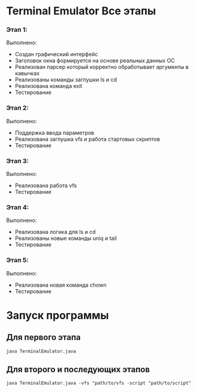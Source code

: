 # Terminal Emulator Все этапы

### Этап 1:

Выполнено:  

- Создан графический интерфейс
- Заголовок окна формируется на основе реальных данных ОС
- Реализован парсер который корректно обработывает аргументы в кавычках
- Реализованы команды заглушки ls и cd
- Реализована команда exit
- Тестирование

### Этап 2:

Выполнено:

- Поддержка ввода параметров
- Реализована заглушка vfs и работа стартовых скриптов
- Тестирование

### Этап 3:

Выполнено:

- Реализована работа vfs
- Тестирование

### Этап 4:

Выполнено:

- Реализована логика для ls и cd
- Реализованы новые команды uniq и tail
- Тестирование

### Этап 5:

Выполнено:

- Реализована новая команда chown
- Тестирование

# Запуск программы

## Для первого этапа

`java TerminalEmulator.java`

## Для второго и последующих этапов

`java TerminalEmulator.java -vfs "path/to/vfs -script "path/to/script"`